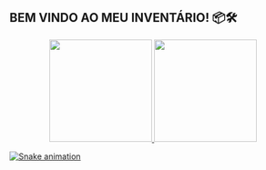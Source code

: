 ## BEM VINDO AO MEU INVENTÁRIO! 📦🛠

<div align="center">
  <a href="https://www.linkedin.com/in/germanovinicius/">
  <img height="180em" src="https://github-readme-stats.vercel.app/api?username=Germano01&show_icons=true&theme=dark&include_all_commits=true&count_private=true"/>
  <img height="180em" src="https://github-readme-stats.vercel.app/api/top-langs/?username=Germano01&layout=compact&theme=dark"/>
</div>

  ![Snake animation](https://github.com/Germano01/Germano01/blob/output/github-contribution-grid-snake.svg)
